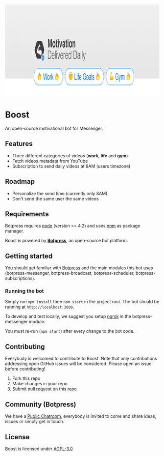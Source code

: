 <a href='https://m.me/BoostFuel'><img src='/assets/banner.png' height='300px'></a>

# Boost

An open-source motivational bot for Messenger.

## Features

- Three different categories of videos (**work**, **life** and **gym**)
- Fetch videos metadata from YouTube
- Subscription to send daily videos at 8AM (users timezone)

## Roadmap

- Personalize the send time (currently only 8AM)
- Don't send the same user the same videos

## Requirements

Botpress requires [node](https://nodejs.org) (version >= 4.2) and uses [npm](https://www.npmjs.com) as package manager.

Boost is powered by [**Botpress**](https://github.com/botpress/botpress), an open-source bot platform.

## Getting started

You should get familiar with [Botpress](https://github.com/botpress/botpress) and the main modules this bot uses (botpress-messenger, botpress-broadcast, botpress-scheduler, botpress-subscriptions).

### Running the bot

Simply run `npm install` then `npm start` in the project root. The bot should be running at `http://localhost:3000`.

To develop and test locally, we suggest you setup [ngrok](https://ngrok.com/) in the botpress-messenger module.

You must re-run (`npm start`) after every change to the bot code.

## Contributing

Everybody is welcomed to contribute to Boost. Note that only contributions addressing open GitHub issues will be considered. Please open an issue before contributing!

1) Fork this repo
2) Make changes in your repo
3) Submit pull request on this repo

## Community (Botpress)

We have a [Public Chatroom](https://gitter.im/botpress/core), everybody is invited to come and share ideas, issues or simply get in touch.

## License

Boost is licensed under [AGPL-3.0](/LICENSE)

